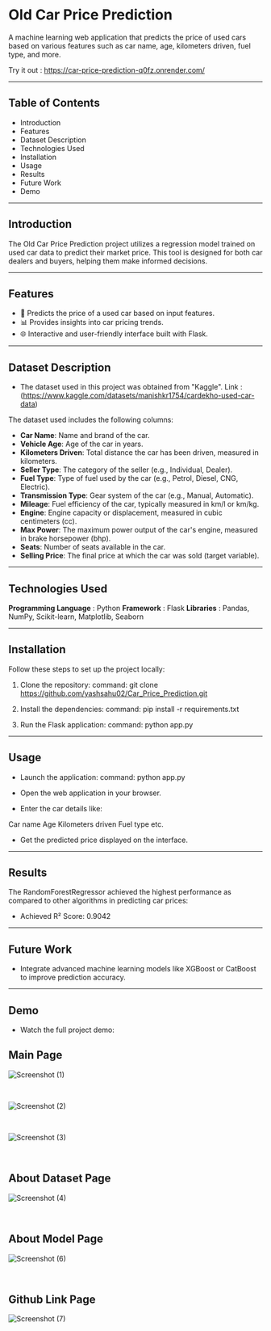 ﻿# Old Car Price Prediction
A machine learning web application that predicts the price of used cars based on various features such as car name, age, kilometers driven, fuel type, and more.

Try it out : https://car-price-prediction-q0fz.onrender.com/
<br>
<hr>

## Table of Contents
- Introduction
- Features
- Dataset Description
- Technologies Used
- Installation
- Usage
- Results
- Future Work
- Demo

<hr>

## Introduction
The Old Car Price Prediction project utilizes a regression model trained on used car data to predict their market price. This tool is designed for both car dealers and buyers, helping them make informed decisions.

<hr>

## Features
- 🚗 Predicts the price of a used car based on input features.
- 📊 Provides insights into car pricing trends.
- 🌐 Interactive and user-friendly interface built with Flask.

<hr>

## Dataset Description
- The dataset used in this project was obtained from "Kaggle".
Link : (https://www.kaggle.com/datasets/manishkr1754/cardekho-used-car-data) 

The dataset used includes the following columns:

- **Car Name**: Name and brand of the car.
- **Vehicle Age**: Age of the car in years.
- **Kilometers Driven**: Total distance the car has been driven, measured in kilometers.
- **Seller Type**: The category of the seller (e.g., Individual, Dealer).
- **Fuel Type**: Type of fuel used by the car (e.g., Petrol, Diesel, CNG, Electric).
- **Transmission Type**: Gear system of the car (e.g., Manual, Automatic).
- **Mileage**: Fuel efficiency of the car, typically measured in km/l or km/kg.
- **Engine**: Engine capacity or displacement, measured in cubic centimeters (cc).
- **Max Power**: The maximum power output of the car's engine, measured in brake horsepower (bhp).
- **Seats**: Number of seats available in the car.
- **Selling Price**: The final price at which the car was sold (target variable).

<hr>

## Technologies Used

**Programming Language** : Python
**Framework** : Flask
**Libraries** : Pandas, NumPy, Scikit-learn, Matplotlib, Seaborn

<hr>

## Installation
Follow these steps to set up the project locally:

1. Clone the repository:
command: git clone https://github.com/yashsahu02/Car_Price_Prediction.git

2. Install the dependencies:
command: pip install -r requirements.txt

3. Run the Flask application:
command: python app.py

<hr>

## Usage
- Launch the application:
command: python app.py

- Open the web application in your browser.

- Enter the car details like:

Car name
Age
Kilometers driven
Fuel type
etc.

- Get the predicted price displayed on the interface.

<hr>

## Results
The RandomForestRegressor achieved the highest performance as compared to other algorithms in predicting car prices:

- Achieved R² Score: 0.9042

<hr>

## Future Work
- Integrate advanced machine learning models like XGBoost or CatBoost to improve prediction accuracy.

<hr>

## Demo
- Watch the full project demo:






## Main Page
![Screenshot (1)](https://github.com/user-attachments/assets/0a6495a5-31d7-4b3f-97ae-34e9657e911b)

<br>

![Screenshot (2)](https://github.com/user-attachments/assets/043e1ddc-1ba5-42fb-9d2c-09e09ce74039)

<br>

![Screenshot (3)](https://github.com/user-attachments/assets/c326403b-1a04-4c41-ab97-f4df359e36ed)

<br>

## About Dataset Page
![Screenshot (4)](https://github.com/user-attachments/assets/ecc48685-961b-49d8-991d-2678ddf7db08)

<br>

## About Model Page
![Screenshot (6)](https://github.com/user-attachments/assets/899056c9-7258-40f8-b2dc-593619b99449)

<br>

## Github Link Page
![Screenshot (7)](https://github.com/user-attachments/assets/2c853b28-1cc7-4d74-b91b-3c624337310f)
